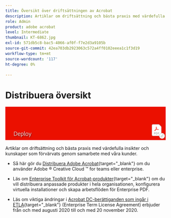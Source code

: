 ```yaml
---
title: Översikt över driftsättningen av Acrobat
description: Artiklar om driftsättning och bästa praxis med värdefulla insikter och kunskaper som förvärvats genom samarbete med våra kunder
role: Admin
product: adobe acrobat
level: Intermediate
thumbnail: KT-6862.jpg
exl-id: 571db5c8-bac5-4066-af0f-f7e2d3a9105b
source-git-commit: 42ea703db2923063c572a4ff0102eeea1c1f3d19
workflow-type: tm+mt
source-wordcount: '117'
ht-degree: 0%

---
```


# Distribuera översikt

![Acrobat-driftsättningsavbildning](../assets/Hero-Deploy.png)

Artiklar om driftsättning och bästa praxis med värdefulla insikter och kunskaper som förvärvats genom samarbete med våra kunder.

* Så här gör du [Distribuera Adobe Acrobat](https://helpx.adobe.com/enterprise/using/deploying-acrobat.html){target=&quot;_blank&quot;} om du använder Adobe ® Creative Cloud ™ for teams eller enterprise.

* Läs om [Enterprise Toolkit för Acrobat-produkter](https://www.adobe.com/devnet-docs/acrobatetk/index.html){target=&quot;_blank&quot;} om du vill distribuera anpassade produkter i hela organisationen, konfigurera virtuella installationer och skapa arbetsflöden för Enterprise PDF.

* Läs om viktiga ändringar i [Acrobat DC-berättiganden som ingår i ETLA](signentitlementchanges.md){target=&quot;_blank&quot;} (Enterprise Term License Agreement) erbjuder från och med augusti 2020 till och med 20 november 2020.

